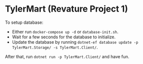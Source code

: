 # TylerMart (Revature Project 1)

To setup database:
- Either run `docker-compose up -d` or `database-init.sh`.
- Wait for a few seconds for the database to initialize.
- Update the database by running `dotnet-ef database update -p TylerMart.Storage/ -s TylerMart.Client/`.

After that, run `dotnet run -p TylerMart.Client/` and have fun.
